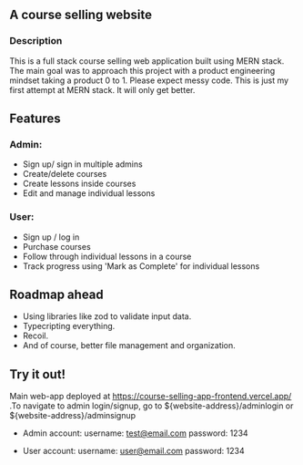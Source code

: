 ## A course selling website

### Description

This is a full stack course selling web application built using MERN stack. The main goal was to approach this project with a product engineering mindset taking a product 0 to 1. Please expect messy code. This is just my first attempt at MERN stack. It will only get better.

## Features

### Admin:

- Sign up/ sign in multiple admins
- Create/delete courses
- Create lessons inside courses
- Edit and manage individual lessons

### User:

- Sign up / log in
- Purchase courses
- Follow through individual lessons in a course
- Track progress using 'Mark as Complete' for individual lessons

## Roadmap ahead

- Using libraries like zod to validate input data.
- Typecripting everything.
- Recoil.
- And of course, better file management and organization.

## Try it out!

Main web-app deployed at https://course-selling-app-frontend.vercel.app/ .To navigate to admin login/signup, go to ${website-address}/adminlogin or ${website-address}/adminsignup

- Admin account:
  username: test@email.com
  password: 1234

- User account:
  username: user@email.com
  password: 1234
